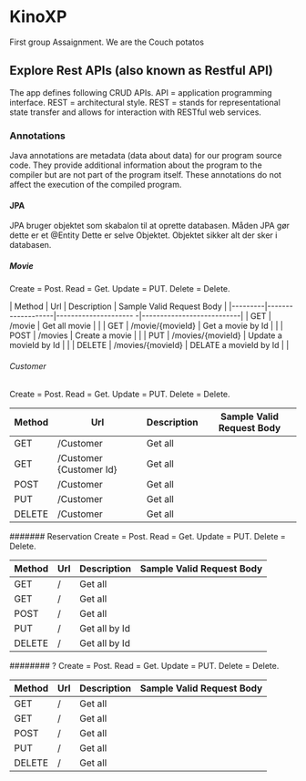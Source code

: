 # KinoXP
First group Assaignment. We are the Couch potatos

## Explore Rest APIs (also known as Restful API)
The app defines following CRUD APIs.
API = application programming interface.
REST = architectural style.
REST = stands for representational state transfer and allows for interaction with RESTful web services.

### Annotations
Java annotations are metadata (data about data) for our program source code.
They provide additional information about the program to the compiler but are not part of the program itself. 
These annotations do not affect the execution of the compiled program.

#### JPA
JPA bruger objektet som skabalon til at oprette databasen.
Måden JPA gør dette er et @Entity
Dette er selve Objektet.
Objektet sikker alt der sker  i databasen.

##### Movie
Create = Post.
Read = Get.
Update = PUT.
Delete = Delete.

| Method  | Url               | Description             | Sample Valid Request Body |
|---------|-------------------|---------------------   -|---------------------------|
| GET     | /movie            | Get all movie           |                           |
| GET     | /movie/{movieId}  | Get a movie by Id       |                           |
| POST    | /movies           | Create a movie          |                           |
| PUT     | /movies/{movieId} | Update a movieId by Id  |                           |
| DELETE  | /movies/{movieId} | DELATE a movieId  by Id |                           |
###### Customer
Create = Post.
Read = Get.
Update = PUT.
Delete = Delete.

| Method | Url                      | Description   | Sample Valid Request Body |
|--------|--------------------------|---------------|---------------------------|
| GET    | /Customer                | Get all       |                           |
| GET    | /Customer  {Customer Id} | Get all       |                           |
| POST   | /Customer                | Get all       |                           |
| PUT    | /Customer                | Get all       |                           |
| DELETE | /Customer                | Get all       |                           |

####### Reservation
Create = Post.
Read = Get.
Update = PUT.
Delete = Delete.

| Method | Url                    | Description            | Sample Valid Request Body |
|--------|------------------------|------------------------|---------------------------|
| GET    | /                      | Get all                |                           |
| GET    | /                      | Get all                |                           |
| POST   | /                      | Get all                |                           |
| PUT    | /                      | Get all by Id          |                           |
| DELETE | /                      | Get all by Id          |                           |

######## ?
Create = Post.
Read = Get.
Update = PUT.
Delete = Delete.

| Method | Url              | Description        | Sample Valid Request Body |
|--------|------------------|--------------------|---------------------------|
| GET    | /                | Get all            |                           |
| GET    | /  | Get all     |                    |
| POST   | /                | Get all            |                           |
| PUT    | /                | Get all            |                           |
| DELETE | /                | Get all            |                           |




